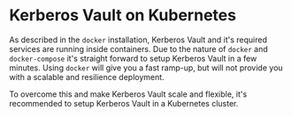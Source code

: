 # Kerberos Vault on Kubernetes

As described in the `docker` installation, Kerberos Vault and it's required services are running inside containers. Due to the nature of `docker` and `docker-compose` it's straight forward to setup Kerberos Vault in a few minutes. Using `docker` will give you a fast ramp-up, but will not provide you with a scalable and resilience deployment.

To overcome this and make Kerberos Vault scale and flexible, it's recommended to setup Kerberos Vault in a Kubernetes cluster.